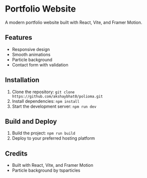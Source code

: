 # Portfolio Website

A modern portfolio website built with React, Vite, and Framer Motion.

## Features

* Responsive design
* Smooth animations
* Particle background
* Contact form with validation

## Installation

1. Clone the repository: `git clone https://github.com/akshaybhat0/polioma.git`
2. Install dependencies: `npm install`
3. Start the development server: `npm run dev`

## Build and Deploy

1. Build the project: `npm run build`
2. Deploy to your preferred hosting platform

## Credits

* Built with React, Vite, and Framer Motion
* Particle background by tsparticles
